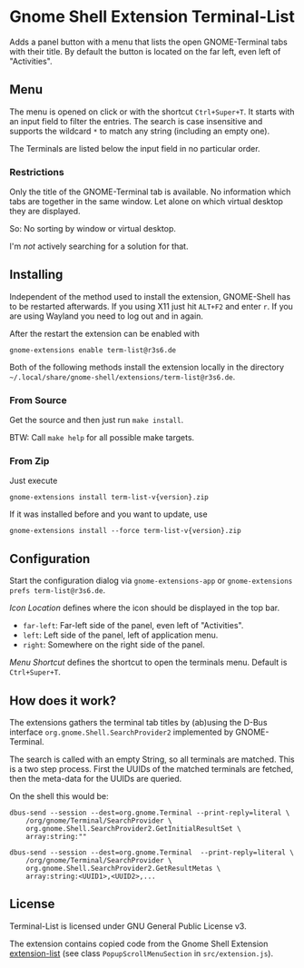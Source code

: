 
# Gnome Shell Extension Terminal-List

Adds a panel button with a menu that lists the open GNOME-Terminal tabs with
their title. By default the button is located on the far left, even left of
"Activities".

## Menu

The menu is opened on click or with the shortcut `Ctrl+Super+T`. It starts
with an input field to filter the entries. The search is case insensitive and
supports the wildcard `*` to match any string (including an empty one).

The Terminals are listed below the input field in no particular order.

### Restrictions

Only the title of the GNOME-Terminal tab is available. No information which
tabs are together in the same window. Let alone on which virtual desktop they
are displayed.

So: No sorting by window or virtual desktop.

I'm _not_ actively searching for a solution for that.

## Installing

Independent of the method used to install the extension, GNOME-Shell has to be
restarted afterwards.  If you using X11 just hit `ALT+F2` and enter `r`. If
you are using Wayland you need to log out and in again.

After the restart the extension can be enabled with
```
gnome-extensions enable term-list@r3s6.de
```

Both of the following methods install the extension locally in the directory
`~/.local/share/gnome-shell/extensions/term-list@r3s6.de`.

### From Source
Get the source and then just run `make install`.

BTW: Call `make help` for all possible make targets.

### From Zip

Just execute
```
gnome-extensions install term-list-v{version}.zip
```

If it was installed before and you want to update, use
```
gnome-extensions install --force term-list-v{version}.zip
```

## Configuration

Start the configuration dialog via `gnome-extensions-app` or
`gnome-extensions prefs term-list@r3s6.de`.

_Icon Location_ defines where the icon should be displayed in the top bar.
* `far-left`: Far-left side of the panel, even left of "Activities".
* `left`: Left side of the panel, left of application menu.
* `right`: Somewhere on the right side of the panel.

_Menu Shortcut_ defines the shortcut to open the terminals menu. Default is
`Ctrl+Super+T`.

## How does it work?

The extensions gathers the terminal tab titles by (ab)using the D-Bus interface
`org.gnome.Shell.SearchProvider2` implemented by GNOME-Terminal.

The search is called with an empty String, so all terminals are matched. This
is a two step process. First the UUIDs of the matched terminals are fetched,
then the meta-data for the UUIDs are queried.

On the shell this would be:

```
dbus-send --session --dest=org.gnome.Terminal --print-reply=literal \
    /org/gnome/Terminal/SearchProvider \
    org.gnome.Shell.SearchProvider2.GetInitialResultSet \
    array:string:""

dbus-send --session --dest=org.gnome.Terminal  --print-reply=literal \
    /org/gnome/Terminal/SearchProvider \
    org.gnome.Shell.SearchProvider2.GetResultMetas \
    array:string:<UUID1>,<UUID2>,...
```

## License

Terminal-List is licensed under GNU General Public License v3.

The extension contains copied code from the Gnome Shell Extension
[extension-list](https://github.com/tuberry/extension-list) (see class
`PopupScrollMenuSection` in `src/extension.js`).

